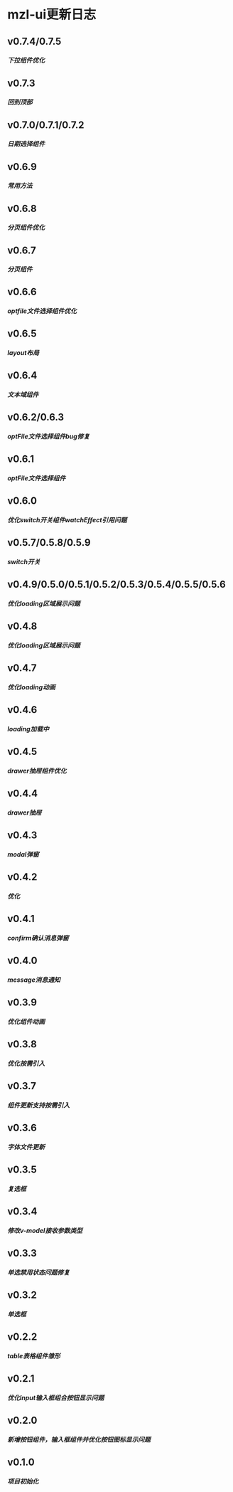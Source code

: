 # mzl-ui更新日志

## v0.7.4/0.7.5
##### 下拉组件优化

## v0.7.3
##### 回到顶部

## v0.7.0/0.7.1/0.7.2
##### 日期选择组件

## v0.6.9
##### 常用方法

## v0.6.8
##### 分页组件优化

## v0.6.7
##### 分页组件

## v0.6.6
##### optfile文件选择组件优化

## v0.6.5
##### layout布局

## v0.6.4
##### 文本域组件

## v0.6.2/0.6.3
##### optFile文件选择组件bug修复

## v0.6.1
##### optFile文件选择组件

## v0.6.0
##### 优化switch开关组件watchEffect引用问题

## v0.5.7/0.5.8/0.5.9
##### switch开关

## v0.4.9/0.5.0/0.5.1/0.5.2/0.5.3/0.5.4/0.5.5/0.5.6
##### 优化loading区域展示问题

## v0.4.8
##### 优化loading区域展示问题

## v0.4.7
##### 优化loading动画

## v0.4.6
##### loading加载中

## v0.4.5
##### drawer抽屉组件优化

## v0.4.4
##### drawer抽屉

## v0.4.3
##### modal弹窗

## v0.4.2
##### 优化

## v0.4.1
##### confirm确认消息弹窗

## v0.4.0
##### message消息通知

## v0.3.9
##### 优化组件动画

## v0.3.8
##### 优化按需引入

## v0.3.7
##### 组件更新支持按需引入

## v0.3.6
##### 字体文件更新

## v0.3.5
##### 复选框

## v0.3.4
##### 修改v-model接收参数类型

## v0.3.3
##### 单选禁用状态问题修复

## v0.3.2
##### 单选框

## v0.2.2
##### table表格组件雏形

## v0.2.1
##### 优化input输入框组合按钮显示问题

## v0.2.0
##### 新增按钮组件，输入框组件并优化按钮图标显示问题


## v0.1.0
##### 项目初始化